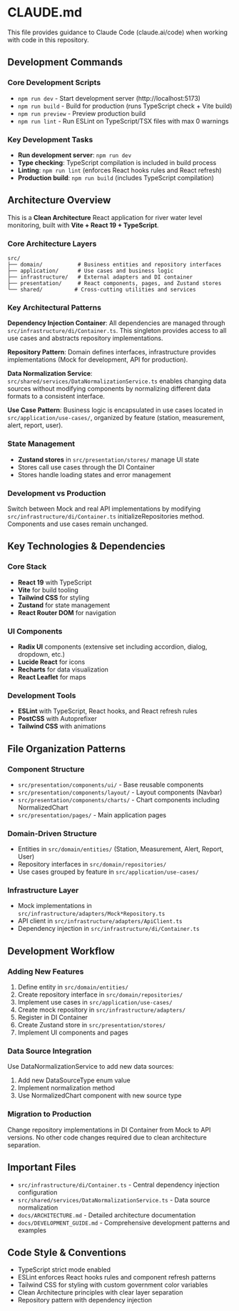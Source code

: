 # CLAUDE.md

This file provides guidance to Claude Code (claude.ai/code) when working with code in this repository.

## Development Commands

### Core Development Scripts
- `npm run dev` - Start development server (http://localhost:5173)
- `npm run build` - Build for production (runs TypeScript check + Vite build)
- `npm run preview` - Preview production build
- `npm run lint` - Run ESLint on TypeScript/TSX files with max 0 warnings

### Key Development Tasks
- **Run development server**: `npm run dev`
- **Type checking**: TypeScript compilation is included in build process
- **Linting**: `npm run lint` (enforces React hooks rules and React refresh)
- **Production build**: `npm run build` (includes TypeScript compilation)

## Architecture Overview

This is a **Clean Architecture** React application for river water level monitoring, built with **Vite + React 19 + TypeScript**.

### Core Architecture Layers

```
src/
├── domain/           # Business entities and repository interfaces
├── application/      # Use cases and business logic 
├── infrastructure/   # External adapters and DI container
├── presentation/     # React components, pages, and Zustand stores
└── shared/          # Cross-cutting utilities and services
```

### Key Architectural Patterns

**Dependency Injection Container**: All dependencies are managed through `src/infrastructure/di/Container.ts`. This singleton provides access to all use cases and abstracts repository implementations.

**Repository Pattern**: Domain defines interfaces, infrastructure provides implementations (Mock for development, API for production).

**Data Normalization Service**: `src/shared/services/DataNormalizationService.ts` enables changing data sources without modifying components by normalizing different data formats to a consistent interface.

**Use Case Pattern**: Business logic is encapsulated in use cases located in `src/application/use-cases/`, organized by feature (station, measurement, alert, report, user).

### State Management
- **Zustand stores** in `src/presentation/stores/` manage UI state
- Stores call use cases through the DI Container
- Stores handle loading states and error management

### Development vs Production
Switch between Mock and real API implementations by modifying `src/infrastructure/di/Container.ts` initializeRepositories method. Components and use cases remain unchanged.

## Key Technologies & Dependencies

### Core Stack
- **React 19** with TypeScript
- **Vite** for build tooling
- **Tailwind CSS** for styling
- **Zustand** for state management
- **React Router DOM** for navigation

### UI Components
- **Radix UI** components (extensive set including accordion, dialog, dropdown, etc.)
- **Lucide React** for icons
- **Recharts** for data visualization
- **React Leaflet** for maps

### Development Tools
- **ESLint** with TypeScript, React hooks, and React refresh rules
- **PostCSS** with Autoprefixer
- **Tailwind CSS** with animations

## File Organization Patterns

### Component Structure
- `src/presentation/components/ui/` - Base reusable components
- `src/presentation/components/layout/` - Layout components (Navbar)
- `src/presentation/components/charts/` - Chart components including NormalizedChart
- `src/presentation/pages/` - Main application pages

### Domain-Driven Structure
- Entities in `src/domain/entities/` (Station, Measurement, Alert, Report, User)
- Repository interfaces in `src/domain/repositories/`
- Use cases grouped by feature in `src/application/use-cases/`

### Infrastructure Layer
- Mock implementations in `src/infrastructure/adapters/Mock*Repository.ts`
- API client in `src/infrastructure/adapters/ApiClient.ts`
- Dependency injection in `src/infrastructure/di/Container.ts`

## Development Workflow

### Adding New Features
1. Define entity in `src/domain/entities/`
2. Create repository interface in `src/domain/repositories/`
3. Implement use cases in `src/application/use-cases/`
4. Create mock repository in `src/infrastructure/adapters/`
5. Register in DI Container
6. Create Zustand store in `src/presentation/stores/`
7. Implement UI components and pages

### Data Source Integration
Use DataNormalizationService to add new data sources:
1. Add new DataSourceType enum value
2. Implement normalization method
3. Use NormalizedChart component with new source type

### Migration to Production
Change repository implementations in DI Container from Mock to API versions. No other code changes required due to clean architecture separation.

## Important Files

- `src/infrastructure/di/Container.ts` - Central dependency injection configuration
- `src/shared/services/DataNormalizationService.ts` - Data source normalization
- `docs/ARCHITECTURE.md` - Detailed architecture documentation
- `docs/DEVELOPMENT_GUIDE.md` - Comprehensive development patterns and examples

## Code Style & Conventions

- TypeScript strict mode enabled
- ESLint enforces React hooks rules and component refresh patterns
- Tailwind CSS for styling with custom government color variables
- Clean Architecture principles with clear layer separation
- Repository pattern with dependency injection
